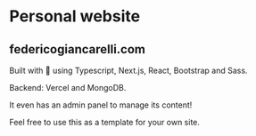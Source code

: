# Personal website

## federicogiancarelli.com

Built with 🐒 using Typescript, Next.js, React, Bootstrap and Sass.

Backend: Vercel and MongoDB.

It even has an admin panel to manage its content!

Feel free to use this as a template for your own site.
